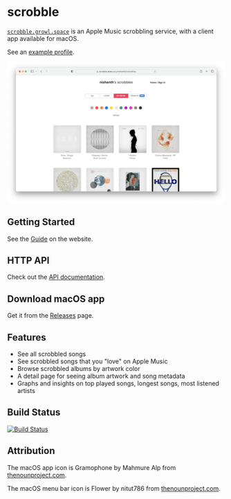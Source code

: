 # scrobble

[`scrobble.growl.space`](https://scrobble.growl.space) is an Apple Music scrobbling
service, with a client app available for macOS.

See an [example profile](https://scrobble.growl.space/u/nishanth).

![Scrobbled by color: white](assets/scrobbled_color_white_2022.png)

## Getting Started

See the [Guide](https://scrobble.growl.space/doc/guide) on the website.

## HTTP API

Check out the [API documentation](https://scrobble.growl.space/doc/api/v1).

## Download macOS app

Get it from the [Releases](https://github.com/nishanths/scrobble/releases/latest) page.

## Features

* See all scrobbled songs
* See scrobbled songs that you "love" on Apple Music
* Browse scrobbled albums by artwork color
* A detail page for seeing album artwork and song metadata
* Graphs and insights on top played songs, longest songs, most listened artists

## Build Status

[![Build Status](https://travis-ci.org/nishanths/scrobble.svg?branch=master)](https://travis-ci.org/nishanths/scrobble)

## Attribution

The macOS app icon is Gramophone by Mahmure Alp from [thenounproject.com](https://thenounproject.com).

The macOS menu bar icon is Flower by nitut786 from [thenounproject.com](https://thenounproject.com).
